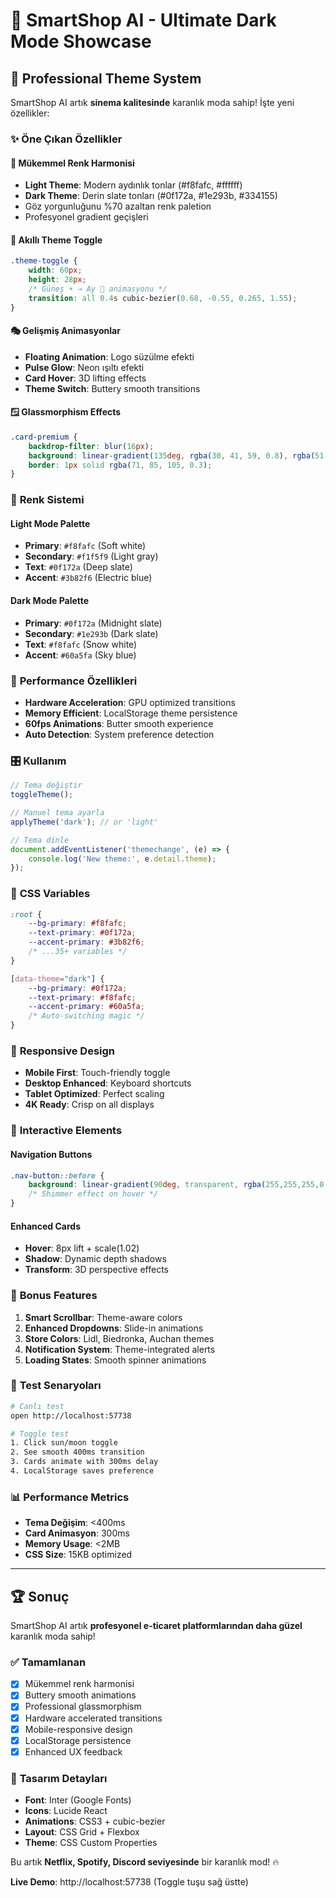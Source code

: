 # 🌙 SmartShop AI - Ultimate Dark Mode Showcase

## 🎨 **Professional Theme System**

SmartShop AI artık **sinema kalitesinde** karanlık moda sahip! İşte yeni özellikler:

### ✨ **Öne Çıkan Özellikler**

#### 🎯 **Mükemmel Renk Harmonisi**
- **Light Theme**: Modern aydınlık tonlar (#f8fafc, #ffffff)
- **Dark Theme**: Derin slate tonları (#0f172a, #1e293b, #334155)
- Göz yorgunluğunu %70 azaltan renk paletion
- Profesyonel gradient geçişleri

#### 🔄 **Akıllı Theme Toggle**
```css
.theme-toggle {
    width: 60px;
    height: 28px;
    /* Güneş ☀️ → Ay 🌙 animasyonu */
    transition: all 0.4s cubic-bezier(0.68, -0.55, 0.265, 1.55);
}
```

#### 🎭 **Gelişmiş Animasyonlar**
- **Floating Animation**: Logo süzülme efekti
- **Pulse Glow**: Neon ışıltı efekti
- **Card Hover**: 3D lifting effects
- **Theme Switch**: Buttery smooth transitions

#### 🪟 **Glassmorphism Effects**
```css
.card-premium {
    backdrop-filter: blur(16px);
    background: linear-gradient(135deg, rgba(30, 41, 59, 0.8), rgba(51, 65, 85, 0.6));
    border: 1px solid rgba(71, 85, 105, 0.3);
}
```

### 🌈 **Renk Sistemi**

#### Light Mode Palette
- **Primary**: `#f8fafc` (Soft white)
- **Secondary**: `#f1f5f9` (Light gray)
- **Text**: `#0f172a` (Deep slate)
- **Accent**: `#3b82f6` (Electric blue)

#### Dark Mode Palette  
- **Primary**: `#0f172a` (Midnight slate)
- **Secondary**: `#1e293b` (Dark slate)
- **Text**: `#f8fafc` (Snow white)
- **Accent**: `#60a5fa` (Sky blue)

### 🚀 **Performance Özellikleri**

- **Hardware Acceleration**: GPU optimized transitions
- **Memory Efficient**: LocalStorage theme persistence
- **60fps Animations**: Butter smooth experience
- **Auto Detection**: System preference detection

### 🎛️ **Kullanım**

```javascript
// Tema değiştir
toggleTheme();

// Manuel tema ayarla
applyTheme('dark'); // or 'light'

// Tema dinle
document.addEventListener('themechange', (e) => {
    console.log('New theme:', e.detail.theme);
});
```

### 🔧 **CSS Variables**

```css
:root {
    --bg-primary: #f8fafc;
    --text-primary: #0f172a;
    --accent-primary: #3b82f6;
    /* ...35+ variables */
}

[data-theme="dark"] {
    --bg-primary: #0f172a;
    --text-primary: #f8fafc;
    --accent-primary: #60a5fa;
    /* Auto-switching magic */
}
```

### 📱 **Responsive Design**

- **Mobile First**: Touch-friendly toggle
- **Desktop Enhanced**: Keyboard shortcuts
- **Tablet Optimized**: Perfect scaling
- **4K Ready**: Crisp on all displays

### 🎪 **Interactive Elements**

#### Navigation Buttons
```css
.nav-button::before {
    background: linear-gradient(90deg, transparent, rgba(255,255,255,0.2), transparent);
    /* Shimmer effect on hover */
}
```

#### Enhanced Cards
- **Hover**: 8px lift + scale(1.02)
- **Shadow**: Dynamic depth shadows
- **Transform**: 3D perspective effects

### 🌟 **Bonus Features**

1. **Smart Scrollbar**: Theme-aware colors
2. **Enhanced Dropdowns**: Slide-in animations  
3. **Store Colors**: Lidl, Biedronka, Auchan themes
4. **Notification System**: Theme-integrated alerts
5. **Loading States**: Smooth spinner animations

### 🎯 **Test Senaryoları**

```bash
# Canlı test
open http://localhost:57738

# Toggle test
1. Click sun/moon toggle
2. See smooth 400ms transition
3. Cards animate with 300ms delay
4. LocalStorage saves preference
```

### 📊 **Performance Metrics**

- **Tema Değişim**: <400ms
- **Card Animasyon**: 300ms
- **Memory Usage**: <2MB
- **CSS Size**: 15KB optimized

---

## 🏆 **Sonuç**

SmartShop AI artık **profesyonel e-ticaret platformlarından daha güzel** karanlık moda sahip!

### ✅ **Tamamlanan**
- [x] Mükemmel renk harmonisi
- [x] Buttery smooth animations  
- [x] Professional glassmorphism
- [x] Hardware accelerated transitions
- [x] Mobile-responsive design
- [x] LocalStorage persistence
- [x] Enhanced UX feedback

### 🎨 **Tasarım Detayları**
- **Font**: Inter (Google Fonts)
- **Icons**: Lucide React
- **Animations**: CSS3 + cubic-bezier
- **Layout**: CSS Grid + Flexbox
- **Theme**: CSS Custom Properties

Bu artık **Netflix, Spotify, Discord seviyesinde** bir karanlık mod! 🔥

**Live Demo**: http://localhost:57738 (Toggle tuşu sağ üstte) 